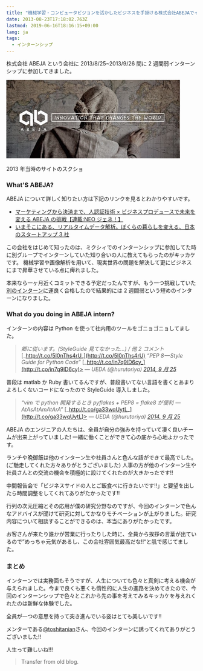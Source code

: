 ```yaml
---
title: "機械学習・コンピュータビジョンを活かしたビジネスを手掛ける株式会社ABEJAでインターンしてきた"
date: 2013-08-23T17:18:02.763Z
lastmod: 2019-06-16T18:16:15+09:00
lang: ja
tags:
  - インターンシップ
---
```


株式会社 ABEJA という会社に 2013/8/25~2013/9/26 間に 2 週間弱インターンシップに参加してきました。

![image](/posts/2013-08-23/images/1.png)

2013 年当時のサイトのスクショ

### What’S ABEJA?

ABEJA について詳しく知りたい方は下記のリンクを見るとわかりやすいです。

- [マーケティングから決済まで、人認証技術 × ビジネスプロデュースで未来を変える ABEJA の挑戦【連載:NEO ジェネ！】](http://type.jp/et/log/article/abejaneo)
- [いまそこにある、リアルタイムデータ解析。ぼくらの暮らしを変える、日本のスタートアップ 3 社](https://wired.jp/2014/09/12/sap-hana-innovation-campus/)

この会社をはじめて知ったのは、ミクシィでのインターンシップに参加してた時に別グループでインターンしていた知り合いの人に教えてもらったのがキッカケです。 機械学習や画像解析を用いて、現実世界の問題を解決して更にビジネスにまで昇華させている点に痺れました。

本来なら一ヶ月近くコミットできる予定だったんですが、もう一つ挑戦していた[別のインターン](http://hurutoriya.tumblr.com/post/98312555481/growth-hack-in-us-opening)に運良く合格したので結果的には 2 週間弱という短めのインターンになりました。

### What do you doing in ABEJA intern?

インターンの内容は Python を使って社内用のツールをゴニョゴニョしてました。

> _郷に従います。(StyleGuide 見てなかった…) / 他 2 コメント_ [_http://t.co/5I0nThs4rU_](http://t.co/5I0nThs4rU) _“PEP 8 — Style Guide for Python Code”_ [_http://t.co/in7q9lD6cy_](http://t.co/in7q9lD6cy)> _— UEDA (@hurutoriya)_ [_2014, 9 月 25_](https://twitter.com/hurutoriya/status/514947368437837824)

普段は matlab か Ruby 書いてるんですが、普段書いてない言語を書くとあまりよろしくないコードになったので StyleGuide 導入しました。

> _“vim で python 開発するとき pyflakes + PEP8 = flake8 が便利  — AtAsAtAmAtArA”_ [_http://t.co/ga33wqUytL_](http://t.co/ga33wqUytL)> _— UEDA (@hurutoriya)_ [_2014, 9 月 25_](https://twitter.com/hurutoriya/status/514948433023475713)

ABEJA のエンジニアの人たちは、全員が自分の強みを持っていて凄く良いチームが出来上がっていました! 一緒に働くことができて心の底から心地よかったです。

ランチや晩御飯は他のインターン生や社員さんと色んな話ができて最高でした。(ご馳走してくれた方々ありがとうございました) 人事の方が他のインターン生や社員さんとの交流の機会を積極的に設けてくれたのが大きかったです!!

中間報告会で「ビジネスサイドの人とご飯食べに行きたいです!!」と要望を出したら時間調整をしてくれてありがたかったです!!

行列の次元圧縮とその応用が僕の研究分野なのですが、今回のインターンで色んなアドバイスが聞けて研究に対してかなりモチベーションが上がりました。研究内容について相談することができるのは、本当にありがたかったです。

お客さんが来たり誰かが営業に行ったりした時に、全員から挨拶の言葉が出ているので”めっちゃ元気があるし、この会社雰囲気最高だな!!“と肌で感じてました。

### まとめ

インターンでは実務面もそうですが、人生についても色々と真剣に考える機会が与えられました。今まで良くも悪くも惰性的に人生の進路を決めてきたので、今回のインターンシップで色々とこれから先の事を考えてみるキッカケを与えれくれたのは新鮮な体験でした。

全員が一つの意思を持って突き進んでいる姿はとても美しいです!!

メンターである[@toshitanian](https://twitter.com/toshitanian)さん、今回のインターンに誘ってくれてありがとうございました!!

人生って難しいね!!!

> Transfer from old blog.
